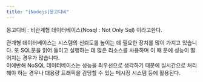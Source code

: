 ```yaml
---
title: "[Nodejs]몽고디비"
---
```


몽고디비 : 비관계형 데이터베이스(Nosql : Not Only Sql) 이라고한다.

관계형 데이터베이스는 시스템의 신뢰도를 높이는 데 필요한 장치를 많이 가지고 있습니다. 또 SQL문을 읽어 들이고 실행하는 데 많은 리소스를 사용하며 이 때 문에 성능이 떨어지는 경우가 많습니다.  
이에반해 NoSQL 데이터베이스는 성능을 최우선으로 생각하기 때문에 실시간으로 처리해야 하는 경우나 대용량 트래픽을 감당할 수 있는 메시징 시스템 등에 활용된다.
